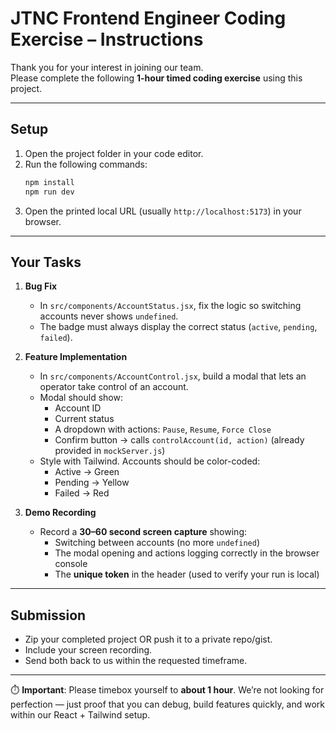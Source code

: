 # JTNC Frontend Engineer Coding Exercise – Instructions

Thank you for your interest in joining our team.  
Please complete the following **1-hour timed coding exercise** using this project.

---

## Setup
1. Open the project folder in your code editor.  
2. Run the following commands:
   ```bash
   npm install
   npm run dev
   ```
3. Open the printed local URL (usually `http://localhost:5173`) in your browser.  

---

## Your Tasks
1. **Bug Fix**  
   - In `src/components/AccountStatus.jsx`, fix the logic so switching accounts never shows `undefined`.  
   - The badge must always display the correct status (`active`, `pending`, `failed`).  

2. **Feature Implementation**  
   - In `src/components/AccountControl.jsx`, build a modal that lets an operator take control of an account.  
   - Modal should show:  
     - Account ID  
     - Current status  
     - A dropdown with actions: `Pause`, `Resume`, `Force Close`  
     - Confirm button → calls `controlAccount(id, action)` (already provided in `mockServer.js`)  
   - Style with Tailwind. Accounts should be color-coded:  
     - Active → Green  
     - Pending → Yellow  
     - Failed → Red  

3. **Demo Recording**  
   - Record a **30–60 second screen capture** showing:  
     - Switching between accounts (no more `undefined`)  
     - The modal opening and actions logging correctly in the browser console  
     - The **unique token** in the header (used to verify your run is local)  

---

## Submission
- Zip your completed project OR push it to a private repo/gist.  
- Include your screen recording.  
- Send both back to us within the requested timeframe.  

---

⏱️ **Important**: Please timebox yourself to **about 1 hour**. We’re not looking for perfection — just proof that you can debug, build features quickly, and work within our React + Tailwind setup.
